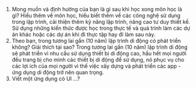1. Mong muốn và định hướng của bạn là gì sau khi học xong môn học là gì?
   Hiểu thêm về môn học, hiểu biết thêm về các công nghệ sử dụng trong lập trình, cải thiện thêm kỹ năng lập trình, nâng cao tư duy thiết kế. Sử dụng những kiến thức được học trong thực tế và quá trình làm các dự án khác hoặc các dự án khi đi thực tập hay đi làm sau này.
2. Theo bạn, trong tương lai gần (10 năm) lập trình di động có phát triển không? Giải thích tại sao?
   Trong tương lai gần (10 năm) lập trình di động sẽ phát triển vì nhu cầu sử dụng thiết bị di động cao, hầu hết mọi người đều trang bị cho mình các thiết bị di động để sử dụng, nó phục vụ cho các lợi ích của mọi người vì thế việc xây dựng và phát triển các app - ứng dụng di động trở nên quan trọng.
3. Viết một ứng dụng có UI ...?
